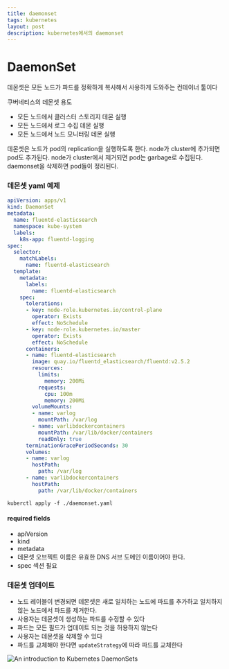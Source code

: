 ```yaml
---
title: daemonset
tags: kubernetes
layout: post
description: kubernetes에서의 daemonset
---
```


# DaemonSet

데몬셋은 모든 노드가 파드를 정확하게 복사해서 사용하게 도와주는 컨테이너 툴이다

쿠버네티스의 데몬셋 용도

- 모든 노드에서 클러스터 스토리지 데몬 실행
- 모든 노드에서 로그 수집 데몬 실행
- 모든 노드에서 노드 모니터링 데몬 실행

데몬셋은 노드가 pod의 replication을 실행하도록 한다. node가 cluster에 추가되면 pod도 추가된다. node가 cluster에서 제거되면 pod는 garbage로 수집된다. daemonset을 삭제하면 pod들이 정리된다.

### 데몬셋 yaml 예제

```yaml
apiVersion: apps/v1
kind: DaemonSet
metadata:
  name: fluentd-elasticsearch
  namespace: kube-system
  labels:
    k8s-app: fluentd-logging
spec:
  selector:
    matchLabels:
      name: fluentd-elasticsearch
  template:
    metadata:
      labels:
        name: fluentd-elasticsearch
    spec:
      tolerations:
      - key: node-role.kubernetes.io/control-plane
        operator: Exists
        effect: NoSchedule
      - key: node-role.kubernetes.io/master
        operator: Exists
        effect: NoSchedule
      containers:
      - name: fluentd-elasticsearch
        image: quay.io/fluentd_elasticsearch/fluentd:v2.5.2
        resources:
          limits:
            memory: 200Mi
          requests:
            cpu: 100m
            memory: 200Mi
        volumeMounts:
        - name: varlog
          mountPath: /var/log
        - name: varlibdockercontainers
          mountPath: /var/lib/docker/containers
          readOnly: true
      terminationGracePeriodSeconds: 30
      volumes:
      - name: varlog
        hostPath:
          path: /var/log
      - name: varlibdockercontainers
        hostPath:
          path: /var/lib/docker/containers
```

```shell
kuberctl apply -f ./daemonset.yaml
```

#### required fields

- apiVersion
- kind
- metadata
- 데몬셋 오브젝트 이름은 유효한 DNS 서브 도메인 이름이어야 한다.
- spec 섹션 필요

### 데몬셋 업데이트

- 노드 레이블이 변경되면 데몬셋은 새로 일치하는 노드에 파드를 추가하고 일치하지 않는 노드에서 파드를 제거한다.
- 사용자는 데몬셋이 생성하는 파드를 수정할 수 있다
- 파드는 모든 필드가 업데이트 되는 것을 허용하지 않는다
- 사용자는 데몬셋을 삭제할 수 있다
- 파드를 교체해야 한다면 `updateStrategy`에 따라 파드를 교체한다

![An introduction to Kubernetes DaemonSets](https://www.bluematador.com/hs-fs/hubfs/blog/new/An%20Introduction%20to%20Kubernetes%20DaemonSets/DaemonSets.png?width=770&name=DaemonSets.png)